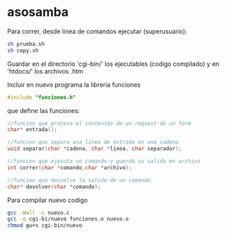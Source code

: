 # asosamba
Para correr, desde linea de comandos ejecutar (superusuario):
```sh
sh prueba.sh
sh copy.sh
```

Guardar en el directorio 'cgi-bin/' los ejecutables (codigo compilado) y en 'htdocs/' los archivos .htm

Incluir en nuevo programa la libreria funciones
```c
#include "funciones.h"
```
que define las funciones: 
```c
//funcion que procesa el contenido de un request de un form
char* entrada(); 

//funcion que separa una linea de entrada en una cadena
void separar(char *cadena, char *linea, char separador);

//funcion que ejecuta un comando y guerda su salida en archivo
int correr(char *comando,char *archivo);

//funcion que devuelve la salida de un comando
char* devolver(char *comando);
```

Para compilar nuevo codigo 
```sh
gcc -Wall -c nuevo.c
gcc -o cgi-bi/nuevo funciones.o nuevo.o 
chmod gu+s cgi-bin/nuevo
```
